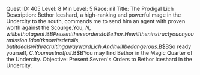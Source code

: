 Quest ID: 405
Level: 8
Min Level: 5
Race: nil
Title: The Prodigal Lich
Description: Bethor Iceshard, a high-ranking and powerful mage in the Undercity to the south, commands me to send him an agent with proven worth against the Scourge.You, $N, will be that agent.$B$BPresent these orders to Bethor.He will then instruct you on your mission.I don't know its details, but it deals with recruiting a wayward Lich.And it will be dangerous.$B$BSo ready yourself, $C.You must not fail.$B$BYou may find Bethor in the Magic Quarter of the Undercity.
Objective: Present Sevren's Orders to Bethor Iceshard in the Undercity.
